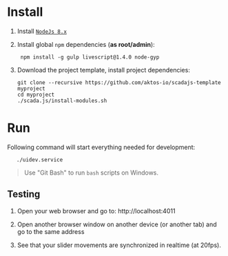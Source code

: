 # Install

1. Install [`NodeJs 8.x`](https://nodejs.org)

2. Install global `npm` dependencies (**as root/admin**):

        npm install -g gulp livescript@1.4.0 node-gyp


3. Download the project template, install project dependencies:

       git clone --recursive https://github.com/aktos-io/scadajs-template myproject
       cd myproject
       ./scada.js/install-modules.sh

# Run

Following command will start everything needed for development:

       ./uidev.service

> Use "Git Bash" to run `bash` scripts on Windows.

## Testing

1. Open your web browser and go to: http://localhost:4011

2. Open another browser window on another device (or another tab) and go to the
same address

3. See that your slider movements are synchronized in realtime (at 20fps).
